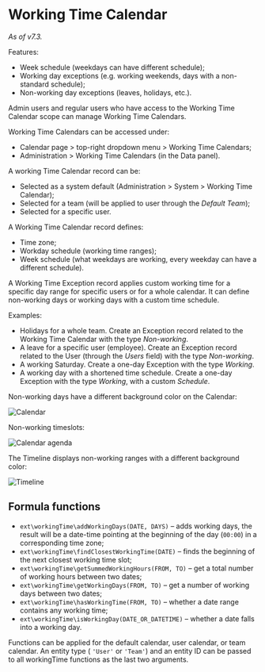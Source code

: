 # Working Time Calendar

*As of v7.3.*

Features:

* Week schedule (weekdays can have different schedule);
* Working day exceptions (e.g. working weekends, days with a non-standard schedule);
* Non-working day exceptions (leaves, holidays, etc.).

Admin users and regular users who have access to the Working Time Calendar scope can manage Working Time Calendars.

Working Time Calendars can be accessed under:

* Calendar page > top-right dropdown menu > Working Time Calendars;
* Administration > Working Time Calendars (in the Data panel).

A working Time Calendar record can be:

* Selected as a system default (Administration > System > Working Time Calendar);
* Selected for a team (will be applied to user through the *Default Team*);
* Selected for a specific user.

A Working Time Calendar record defines:

* Time zone;
* Workday schedule (working time ranges);
* Week schedule (what weekdays are working, every weekday can have a different schedule).

A Working Time Exception record applies custom working time for a specific day range for specific users or for a whole calendar. It can define non-working days or working days with a custom time schedule.

Examples:

* Holidays for a whole team. Create an Exception record related to the Working Time Calendar with the type *Non-working*.
* A leave for a specific user (employee). Create an Exception record related to the User (through the *Users* field) with the type *Non-working*.
* A working Saturday. Create a one-day Exception with the type *Working*.
* A working day with a shortened time schedule. Create a one-day Exception with the type *Working*, with a custom *Schedule*.

Non-working days have a different background color on the Calendar:

![Calendar](https://raw.githubusercontent.com/espocrm/documentation/master/docs/_static/images/user-guide/working-time-calendar/1.png)

Non-working timeslots:

![Calendar agenda](https://raw.githubusercontent.com/espocrm/documentation/master/docs/_static/images/user-guide/working-time-calendar/2.png)

The Timeline displays non-working ranges with a different background color:

![Timeline](https://raw.githubusercontent.com/espocrm/documentation/master/docs/_static/images/user-guide/working-time-calendar/3.png)

## Formula functions

* `ext\workingTime\addWorkingDays(DATE, DAYS)` – adds working days, the result will be a date-time pointing at the beginning of the day  (`00:00`) in a corresponding time zone;
* `ext\workingTime\findClosestWorkingTime(DATE)` – finds the beginning of the next closest working time slot;
* `ext\workingTime\getSummedWorkingHours(FROM, TO)` – get a total number of working hours between two dates;
* `ext\workingTime\getWorkingDays(FROM, TO)` – get a number of working days between two dates;
* `ext\workingTime\hasWorkingTime(FROM, TO)` – whether a date range contains any working time;
* `ext\workingTime\isWorkingDay(DATE_OR_DATETIME)` – whether a date falls into a working day.

Functions can be applied for the default calendar, user calendar, or team calendar. An entity type ( `'User'` or `'Team'`) and an entity ID can be passed to all workingTime functions as the last two arguments.
